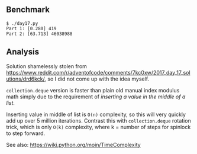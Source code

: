 Benchmark
---------

```
$ ./day17.py
Part 1: [0.280] 419
Part 2: [63.713] 46038988
```

Analysis
--------

Solution shamelessly stolen from https://www.reddit.com/r/adventofcode/comments/7kc0xw/2017_day_17_solutions/drd6kck/, so I did not come up with the idea myself.

`collection.deque` version is faster than plain old manual index modulus math simply due to the requirement of _inserting a value in the middle of a list_.

Inserting value in middle of list is `O(n)` complexity, so this will very quickly add up over 5 million iterations. Contrast this with `collection.deque` rotation trick, which is only `O(k)` complexity, where k = number of steps for spinlock to step forward.

See also: https://wiki.python.org/moin/TimeComplexity
